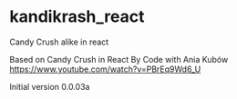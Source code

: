 # kandikrash_react
Candy Crush alike in react


Based on Candy Crush in React By 
Code with Ania Kubów
https://www.youtube.com/watch?v=PBrEq9Wd6_U


Initial version 0.0.03a
